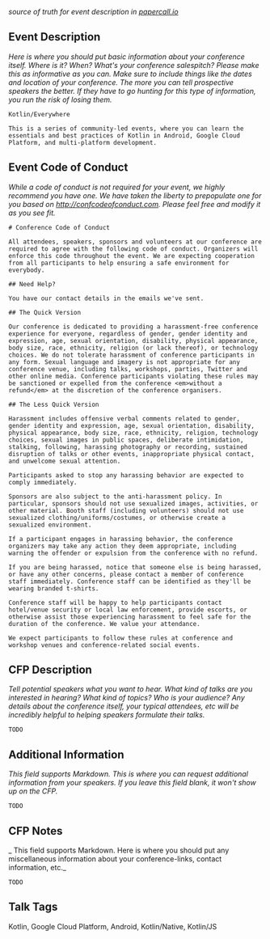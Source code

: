 _source of truth for event description in [papercall.io](https://www.papercall.io/kotlin-minsk)_

## Event Description

_Here is where you should put basic information about your conference itself. Where is it? When? What's your conference salespitch? Please make this as informative as you can. Make sure to include things like the dates and location of your conference. The more you can tell prospective speakers the better. If they have to go hunting for this type of information, you run the risk of losing them._

```
Kotlin/Everywhere

This is a series of community-led events, where you can learn the essentials and best practices of Kotlin in Android, Google Cloud Platform, and multi-platform development.
```

##  Event Code of Conduct 

_While a code of conduct is not required for your event, we highly recommend you have one. We have taken the liberty to prepopulate one for you based on http://confcodeofconduct.com. Please feel free and modify it as you see fit._

```
# Conference Code of Conduct

All attendees, speakers, sponsors and volunteers at our conference are required to agree with the following code of conduct. Organizers will enforce this code throughout the event. We are expecting cooperation from all participants to help ensuring a safe environment for everybody.

## Need Help?

You have our contact details in the emails we've sent.

## The Quick Version

Our conference is dedicated to providing a harassment-free conference experience for everyone, regardless of gender, gender identity and expression, age, sexual orientation, disability, physical appearance, body size, race, ethnicity, religion (or lack thereof), or technology choices. We do not tolerate harassment of conference participants in any form. Sexual language and imagery is not appropriate for any conference venue, including talks, workshops, parties, Twitter and other online media. Conference participants violating these rules may be sanctioned or expelled from the conference <em>without a refund</em> at the discretion of the conference organisers.

## The Less Quick Version

Harassment includes offensive verbal comments related to gender, gender identity and expression, age, sexual orientation, disability, physical appearance, body size, race, ethnicity, religion, technology choices, sexual images in public spaces, deliberate intimidation, stalking, following, harassing photography or recording, sustained disruption of talks or other events, inappropriate physical contact, and unwelcome sexual attention.

Participants asked to stop any harassing behavior are expected to comply immediately.

Sponsors are also subject to the anti-harassment policy. In particular, sponsors should not use sexualized images, activities, or other material. Booth staff (including volunteers) should not use sexualized clothing/uniforms/costumes, or otherwise create a sexualized environment.

If a participant engages in harassing behavior, the conference organizers may take any action they deem appropriate, including warning the offender or expulsion from the conference with no refund.

If you are being harassed, notice that someone else is being harassed, or have any other concerns, please contact a member of conference staff immediately. Conference staff can be identified as they'll be wearing branded t-shirts.

Conference staff will be happy to help participants contact hotel/venue security or local law enforcement, provide escorts, or otherwise assist those experiencing harassment to feel safe for the duration of the conference. We value your attendance.

We expect participants to follow these rules at conference and workshop venues and conference-related social events.
```

## CFP Description

_Tell potential speakers what you want to hear. What kind of talks are you interested in hearing? What kind of topics? Who is your audience? Any details about the conference itself, your typical attendees, etc will be incredibly helpful to helping speakers formulate their talks._

```
TODO
```

## Additional Information

_This field supports Markdown. This is where you can request additional information from your speakers. If you leave this field blank, it won't show up on the CFP._

```
TODO
```

## CFP Notes

_ This field supports Markdown. Here is where you should put any miscellaneous information about your conference-links, contact information, etc._

```
TODO
```

## Talk Tags

Kotlin, Google Cloud Platform, Android, Kotlin/Native, Kotlin/JS
